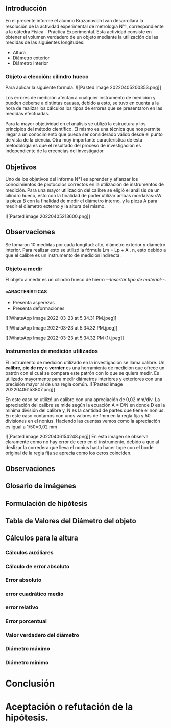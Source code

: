 
## Introducción 

En el presente informe el alumno Brazanovich Ivan desarrollará la resolución de la actividad experimental de metrología N°1, correspondiente a la cátedra Física - Práctica Experimental. Esta actividad consiste en obtener el volumen verdadero de un objeto mediante la utilización de las medidas de las siguientes longitudes:

+ Altura
+ Diámetro exterior
+ Diámetro interior 
### Objeto a elección: cilindro hueco

Para aplicar la siguiente fórmula: 
![[Pasted image 20220405200353.png]]

Los errores de medición afectan a cualquier instrumento  de medición y pueden deberse a distintas causas, debido a esto,  se tuvo en cuenta a la hora de realizar los cálculos los tipos de errores que se presentaron en las  medidas efectuadas.

Para la mayor objetividad en el análisis se utilizó la estructura y los principios del método científico. El mismo es una técnica que nos permite llegar a un conocimiento que pueda ser considerado válido desde el punto de vista de la ciencia. Otra muy importante característica de esta metodología es que el resultado del proceso de investigación es independiente de la creencias del investigador.




## Objetivos 
Uno de los objetivos del informe N°1 es aprender y afianzar los conocimientos de protocolos correctos en la utilización de instrumentos de medición. Para una mayor utilización del calibre se eligió el análisis de un cilindro hueco, esto con la finalidad de poder utilizar ambas mordazas:<W la pieza B con la finalidad de medir el diámetro interno, y la pieza A para medir el diámetro externo y la altura del mismo.

![[Pasted image 20220405213600.png]]

## Observaciones
Se tomaron 10 medidas por cada longitud: alto, diámetro exterior y diámetro interior. Para realizar esto se utilizó la fórmula Lm = Lp + A . n, esto debido a que el calibre es un instrumento de medición indirecta. 


### Objeto a medir 
El objeto a medir es un cilindro hueco de  hierro --*Insertar tipo de material*--. 
#### cARACTERÍSTICAS
+ Presenta asperezas 
+ Presenta deformaciones 

![[WhatsApp Image 2022-03-23 at 5.34.31 PM.jpeg]]

![[WhatsApp Image 2022-03-23 at 5.34.32 PM.jpeg]]

![[WhatsApp Image 2022-03-23 at 5.34.32 PM (1).jpeg]]




### Instrumentos de medición utilizados
El instrumento de medición utilizado en la investigación se llama calibre.  Un **calibre, pie de rey** o **vernier** es una herramienta de medición que ofrece un patrón con el cual se compara este patrón con lo que se quiera medir. Es utilizado mayormente para medir diámetros interiores y exteriores con una precisión mayor al de una regla común.
![[Pasted image 20220406153807.png]]	

En este caso se utilizó un calibre con una apreciación de 0,02 mm/div. 
La apreciación del calibre se mide según la ecuación A = D/N en donde D es la mínima división del calibre y, N es la cantidad de partes que tiene el nonius. En este caso contamos con unos valores de 1mm en la regla fija y 50 divisiones en el nonius. Haciendo las cuentas vemos como la apreciación es igual a 1/50=0,02 mm

![[Pasted image 20220406154248.png]]
En esta imagen se observa claramente como no hay error de cero en el instrumento, debido a que al deslizar la corredera que lleva el nonius hasta hacer tope con el borde original de la regla fija se aprecia como los ceros coinciden.












## Observaciones



## Glosario de imágenes 


## Formulación de hipótesis 


## Tabla de Valores del Diámetro del objeto 

## Cálculos para la altura 
### Cálculos auxiliares 
### Cálculo de error absoluto 

### Error absoluto 
### error cuadrático medio 


### error relativo 


### Error porcentual 

### Valor verdadero del diámetro 

### Diámetro máximo 

### Diámetro mínimo 




# Conclusión 






# Aceptación o refutación de la hipótesis.



